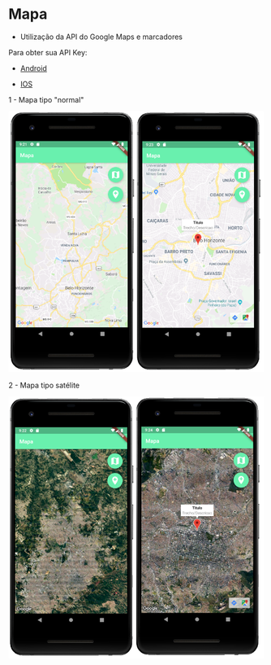 # Mapa

- Utilização da API do Google Maps e marcadores

Para obter sua API Key:

- [Android](https://developers.google.com/maps/documentation/android-sdk/get-api-key)

- [IOS](https://developers.google.com/maps/documentation/ios-sdk/get-api-key)


1 - Mapa tipo "normal"
<p align="center">
  <img src="img1.png">
</p>

2 - Mapa tipo satélite

<p align="center">
  <img src="img2.png">
</p>
